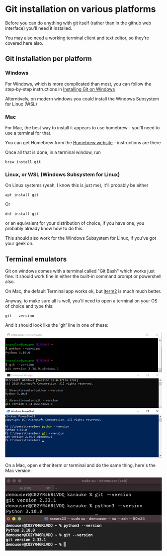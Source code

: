 <!-- markdownlint-disable MD013 MD033 -->
<!-- vim: set tw=100 :-->
# Git installation on various platforms

Before you can do anything with git itself (rather than in the github web interface) you'll need it
installed.

You may also need a working terminal client and text editor, so they're covered here also.

## Git installation per platform

### Windows

For Windows, which is more complicated than most, you can follow the step-by-step instructions in
[Installing Git on Windows](git-on-windows.md)

Alterntively, on modern windows you could install the Windows Subsystem for Linux (WSL)

### Mac

For Mac, the best way to install it appears to use homebrew - you'll need to use a terminal for
that.

You can get Homebrew from the [Homebrew website](https://brew.sh/) - instructions are there

Once all that is done, in a terminal window, run

    brew install git

### Linux, or WSL (Windows Subsystem for Linux)

On Linux systems (yeah, I know this is just me), it'll probably be either

    apt install git

Or

    dnf install git

or an equivalent for your distribution of choice, if you have one, you probably already know how to
do this.

This should also work for the Windows Subsystem for Linux, if you've got your geek on.

## Terminal emulators

Git on windows comes with a terminal called "Git Bash" which works just fine.
It should work fine in either the built-in command prompt or powershell also.

On Mac, the default Terminal app works ok, but [iterm2](https://iterm2.com/) is much much better.

Anyway, to make sure all is well, you'll need to open a terminal on your OS of choice and type this:

    git --version

And it should look like the 'git' line in one of these:

<img src="images/is-it-all-working-windows.png" max-width="50%">

On a Mac, open either iterm or terminal and do the same thing, here's the Mac version:

<img src="images/is-it-all-working-mac.png" max-width="50%">

